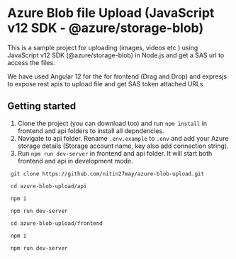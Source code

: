 # Azure Blob file Upload (JavaScript v12 SDK - @azure/storage-blob)
This is a sample project for uploading (images, videos etc ) using JavaScript v12 SDK (@azure/storage-blob) in Node.js  and get a SAS url to access the files.

We have used Angular 12 for the for frontend (Drag and Drop) and expresjs to expose rest apis to upload file and get SAS token attached URLs.

## Getting started


1. Clone the project (you can download too) and run `npm install` in frontend and api folders to install all depndencies. 
2. Navigate to api folder. Rename `.env.example` to `.env` and add your Azure storage details (Storage account name, key also add connection string).
3. Run `npm run dev-server` in frontend and api folder. It will start both frontend and api in development mode.
```
 git clone https://github.com/nitin27may/azure-blob-upload.git

 cd azure-blob-upload/api

 npm i
 
 npm run dev-server

 cd azure-blob-upload/frontend

 npm i

 npm run dev-server

```
